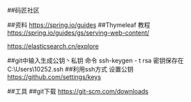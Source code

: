 ##码匠社区

##资料
https://spring.io/guides
##Thymeleaf 教程
https://spring.io/guides/gs/serving-web-content/
 
https://elasticsearch.cn/explore

##git中输入生成公钥丶私钥 命令
ssh-keygen - t rsa  密钥保存在C:\Users\10252\.ssh
##利用ssh方式 设置公钥
https://github.com/settings/keys



##工具
##git下载
https://git-scm.com/downloads